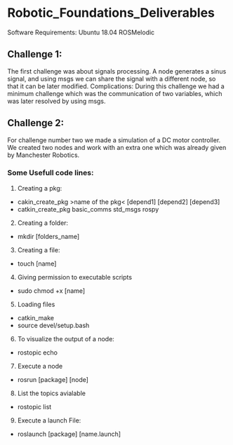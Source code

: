 # Robotic_Foundations_Deliverables
Software Requirements:
  Ubuntu 18.04
  ROSMelodic
  
 ## Challenge 1:
 The first challenge was about signals processing. A node generates a sinus signal, and using msgs we can share the
 signal with a different node, so that it can be later modified. 
 Complications:
 During this challenge we had a minimum challenge which was the communication of two variables, which was later 
 resolved by using msgs.
 
 ## Challenge 2:
 For challenge number two we made a simulation of a DC motor controller. We created two nodes and work with an extra
 one which was already given by Manchester Robotics. 

### Some Usefull code lines:
1.  Creating a pkg:    
  - cakin_create_pkg >name of the pkg< [depend1] [depend2] [depend3]
  - catkin_create_pkg basic_comms std_msgs rospy

2.  Creating a folder:
  - mkdir [folders_name]

3.  Creating a file:
  - touch [name]

4.  Giving permission to executable scripts
  - sudo chmod +x [name]

5.  Loading files
  - catkin_make
  - source devel/setup.bash

6.  To visualize the output of a node:
  - rostopic echo
  
7.  Execute a node
  - rosrun [package] [node]
  
8.  List the topics avialable
  - rostopic list
  
9.  Execute a launch File:
  - roslaunch [package] [name.launch]

  
